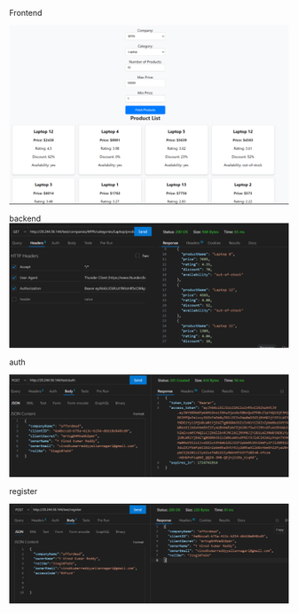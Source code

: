 Frontend

![alt text](image.png)

backend
![alt text](image-3.png)


auth

![alt text](image-1.png)

register 

![alt text](image-2.png)
